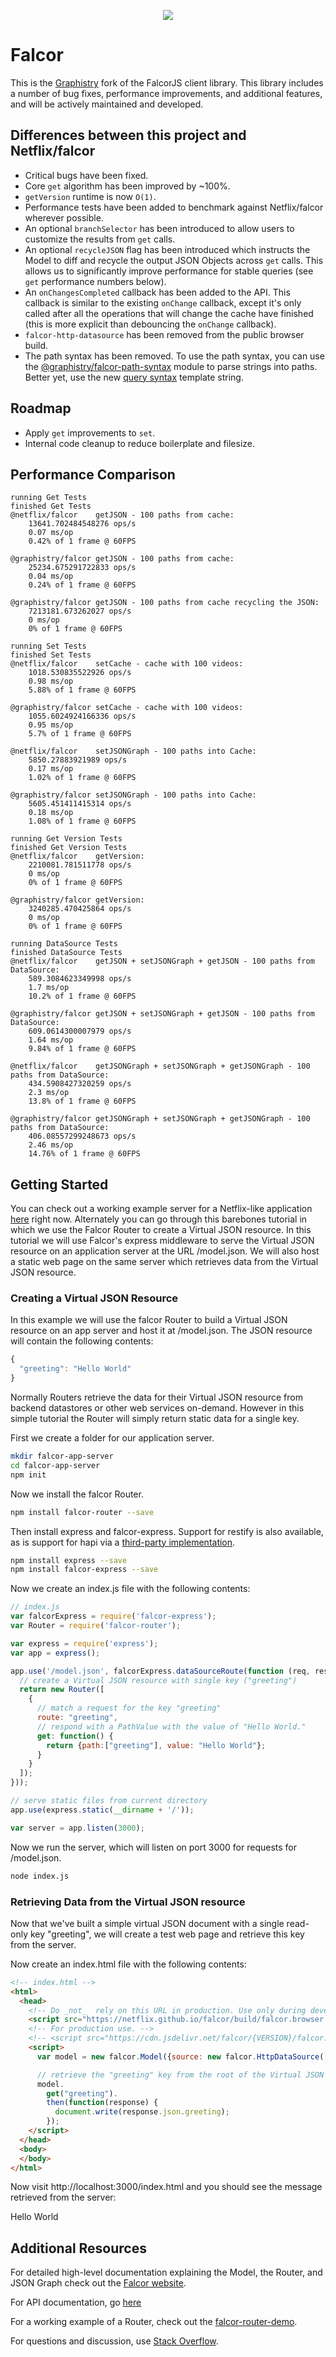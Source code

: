 <p align="center">
  <img src="https://cloud.githubusercontent.com/assets/1016365/8711049/66438ebc-2b03-11e5-8a8a-75934f7ca7ec.png">
</p>

# Falcor

This is the [Graphistry](http://graphistry.com) fork of the FalcorJS client library. This library includes a number of bug fixes, performance improvements, and additional features, and will be actively maintained and developed.

## Differences between this project and Netflix/falcor

- Critical bugs have been fixed.
- Core `get` algorithm has been improved by ~100%.
- `getVersion` runtime is now `O(1)`.
- Performance tests have been added to benchmark against Netflix/falcor wherever possible.
- An optional `branchSelector` has been introduced to allow users to customize the results from `get` calls.
- An optional `recycleJSON` flag has been introduced which instructs the Model to diff and recycle the output JSON Objects across `get` calls. This allows us to significantly improve performance for stable queries (see `get` performance numbers below).
- An `onChangesCompleted` callback has been added to the API. This callback is similar to the existing `onChange` callback, except it's only called after all the operations that will change the cache have finished (this is more explicit than debouncing the `onChange` callback).
- `falcor-http-datasource` has been removed from the public browser build.
- The path syntax has been removed. To use the path syntax, you can use the [@graphistry/falcor-path-syntax](https://github.com/graphistry/falcor/tree/master/packages/falcor-path-syntax) module to parse strings into paths. Better yet, use the new [query syntax](https://github.com/graphistry/falcor/tree/master/packages/falcor-query-syntax) template string.

## Roadmap

- Apply `get` improvements to `set`.
- Internal code cleanup to reduce boilerplate and filesize.

## Performance Comparison

```
running Get Tests
finished Get Tests
@netflix/falcor    getJSON - 100 paths from cache:
    13641.702484548276 ops/s
    0.07 ms/op
    0.42% of 1 frame @ 60FPS

@graphistry/falcor getJSON - 100 paths from cache:
    25234.675291722833 ops/s
    0.04 ms/op
    0.24% of 1 frame @ 60FPS

@graphistry/falcor getJSON - 100 paths from cache recycling the JSON:
    7213181.673262027 ops/s
    0 ms/op
    0% of 1 frame @ 60FPS

running Set Tests
finished Set Tests
@netflix/falcor    setCache - cache with 100 videos:
    1018.530835522926 ops/s
    0.98 ms/op
    5.88% of 1 frame @ 60FPS

@graphistry/falcor setCache - cache with 100 videos:
    1055.6024924166336 ops/s
    0.95 ms/op
    5.7% of 1 frame @ 60FPS

@netflix/falcor    setJSONGraph - 100 paths into Cache:
    5850.27883921989 ops/s
    0.17 ms/op
    1.02% of 1 frame @ 60FPS

@graphistry/falcor setJSONGraph - 100 paths into Cache:
    5605.451411415314 ops/s
    0.18 ms/op
    1.08% of 1 frame @ 60FPS

running Get Version Tests
finished Get Version Tests
@netflix/falcor    getVersion:
    2210081.781511778 ops/s
    0 ms/op
    0% of 1 frame @ 60FPS

@graphistry/falcor getVersion:
    3240285.470425864 ops/s
    0 ms/op
    0% of 1 frame @ 60FPS

running DataSource Tests
finished DataSource Tests
@netflix/falcor    getJSON + setJSONGraph + getJSON - 100 paths from DataSource:
    589.3084623349998 ops/s
    1.7 ms/op
    10.2% of 1 frame @ 60FPS

@graphistry/falcor getJSON + setJSONGraph + getJSON - 100 paths from DataSource:
    609.0614300007979 ops/s
    1.64 ms/op
    9.84% of 1 frame @ 60FPS

@netflix/falcor    getJSONGraph + setJSONGraph + getJSONGraph - 100 paths from DataSource:
    434.5908427320259 ops/s
    2.3 ms/op
    13.8% of 1 frame @ 60FPS

@graphistry/falcor getJSONGraph + setJSONGraph + getJSONGraph - 100 paths from DataSource:
    406.08557299248673 ops/s
    2.46 ms/op
    14.76% of 1 frame @ 60FPS
```

## Getting Started

You can check out a working example server for a Netflix-like application [here](http://github.com/netflix/falcor-express-demo) right now. Alternately you can go through this barebones tutorial in which we use the Falcor Router to create a Virtual JSON resource. In this tutorial we will use Falcor's express middleware to serve the Virtual JSON resource on an application server at the URL /model.json. We will also host a static web page on the same server which retrieves data from the Virtual JSON resource.

### Creating a Virtual JSON Resource

In this example we will use the falcor Router to build a Virtual JSON resource on an app server and host it at /model.json. The JSON resource will contain the following contents:

~~~js
{
  "greeting": "Hello World"
}
~~~

Normally Routers retrieve the data for their Virtual JSON resource from backend datastores or other web services on-demand. However in this simple tutorial the Router will simply return static data for a single key.

First we create a folder for our application server.

~~~bash
mkdir falcor-app-server
cd falcor-app-server
npm init
~~~

Now we install the falcor Router.

~~~bash
npm install falcor-router --save
~~~

Then install express and falcor-express.  Support for restify is also available, as is support for hapi via a [third-party implementation](https://github.com/Netflix/falcor-hapi).

~~~bash
npm install express --save
npm install falcor-express --save
~~~

Now we create an index.js file with the following contents:

~~~js
// index.js
var falcorExpress = require('falcor-express');
var Router = require('falcor-router');

var express = require('express');
var app = express();

app.use('/model.json', falcorExpress.dataSourceRoute(function (req, res) {
  // create a Virtual JSON resource with single key ("greeting")
  return new Router([
    {
      // match a request for the key "greeting"
      route: "greeting",
      // respond with a PathValue with the value of "Hello World."
      get: function() {
        return {path:["greeting"], value: "Hello World"};
      }
    }
  ]);
}));

// serve static files from current directory
app.use(express.static(__dirname + '/'));

var server = app.listen(3000);

~~~

Now we run the server, which will listen on port 3000 for requests for /model.json.

~~~sh
node index.js
~~~

### Retrieving Data from the Virtual JSON resource

Now that we've built a simple virtual JSON document with a single read-only key "greeting", we will create a test web page and retrieve this key from the server.

Now create an index.html file with the following contents:

~~~html
<!-- index.html -->
<html>
  <head>
    <!-- Do _not_  rely on this URL in production. Use only during development.  -->
    <script src="https://netflix.github.io/falcor/build/falcor.browser.js"></script>
    <!-- For production use. -->
    <!-- <script src="https://cdn.jsdelivr.net/falcor/{VERSION}/falcor.browser.min.js"></script> -->
    <script>
      var model = new falcor.Model({source: new falcor.HttpDataSource('/model.json') });

      // retrieve the "greeting" key from the root of the Virtual JSON resource
      model.
        get("greeting").
        then(function(response) {
          document.write(response.json.greeting);
        });
    </script>
  </head>
  <body>
  </body>
</html>
~~~

Now visit http://localhost:3000/index.html and you should see the message retrieved from the server:

Hello World

## Additional Resources

For detailed high-level documentation explaining the Model, the Router, and JSON Graph check out the [Falcor website](http://netflix.github.io/falcor).

For API documentation, go [here](http://netflix.github.io/falcor/doc/Model.html)

For a working example of a Router, check out the [falcor-router-demo](http://github.com/netflix/falcor-router-demo).

For questions and discussion, use [Stack Overflow](http://stackoverflow.com/questions/tagged/falcor).
